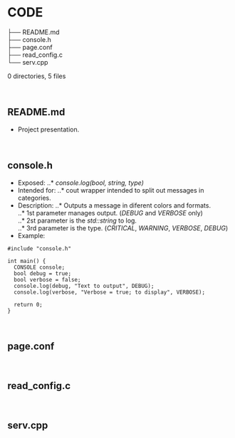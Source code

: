 # CODE

├── README.md  
├── console.h  
├── page.conf  
├── read_config.c  
└── serv.cpp

  
0 directories, 5 files  
  
&nbsp;  
  
## **README.md**  
+ Project presentation.  
  
&nbsp;  
  
## **console.h**  
* Exposed:
..* _console.log(bool, string, type)_  
* Intended for:
..* cout wrapper intended to split out messages in categories.  
* Description:
..* Outputs a message in diferent colors and formats.  
..* 1st parameter manages output. (_DEBUG_ and _VERBOSE_ only)  
..* 2st parameter is the _std::string_ to log.  
..* 3rd parameter is the type. (_CRITICAL_, _WARNING_, _VERBOSE_, _DEBUG_)  
* Example:
```
#include "console.h"

int main() {
  CONSOLE console;
  bool debug = true;
  bool verbose = false;
  console.log(debug, "Text to output", DEBUG);
  console.log(verbose, "Verbose = true; to display", VERBOSE);

  return 0;
}
```
  
&nbsp;  
  
## **page.conf**  
  
&nbsp;  
  
## **read_config.c**  
  
&nbsp;  
  
## **serv.cpp**  
  
  
